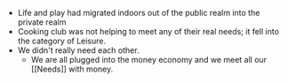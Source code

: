 - Life and play had migrated indoors out of the public realm into the private realm
- Cooking club was not helping to meet any of their real needs; it fell into the category of Leisure.
- We didn't really need each other.
	- We are all plugged into the money economy and we meet all our [[Needs]] with money.